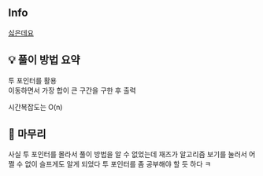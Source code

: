 ## Info
[싫은데요](https://www.acmicpc.net/problem/25916)

## 💡 풀이 방법 요약

투 포인터를 활용<br>
이동하면서 가장 합이 큰 구간을 구한 후 출력

시간복잡도는 O(n)

## 🙂 마무리
사실 투 포인터를 몰라서 풀이 방법을 알 수 없었는데 재즈가 알고리즘 보기를 눌러서 어쩔 수 없이 슬프게도 알게 되었다
투 포인터를 좀 공부해야 할 듯 하다 ㅋ

